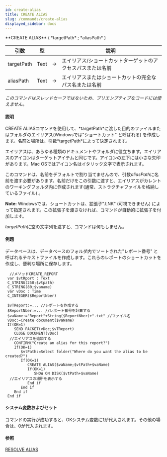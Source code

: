 ```yaml
---
id: create-alias
title: CREATE ALIAS
slug: /commands/create-alias
displayed_sidebar: docs
---
```


<!--REF #_command_.CREATE ALIAS.Syntax-->**CREATE ALIAS** ( *targetPath* ; *aliasPath* )<!-- END REF-->
<!--REF #_command_.CREATE ALIAS.Params-->
| 引数 | 型 |  | 説明 |
| --- | --- | --- | --- |
| targetPath | Text | &#8594;  | エイリアス/ショートカットターゲットのアクセスパスまたは名前 |
| aliasPath | Text | &#8594;  | エイリアスまたはショートカットの完全なパス名または名前 |

<!-- END REF-->

*このコマンドはスレッドセーフではないため、プリエンプティブなコードには使えません。*


#### 説明 

<!--REF #_command_.CREATE ALIAS.Summary-->CREATE ALIASコマンドを使用して、*targetPath*に渡した目的のファイルまたはフォルダのエイリアス(Windowsでは"ショートカット" と呼ばれる) を作成します。<!-- END REF-->名前と場所は、引数*targetPath*によって決定されます。

エイリアスは、あらゆる種類のドキュメントやフォルダに役立ちます。エイリアスのアイコンはターゲットアイテムと同じです。アイコンの左下には小さな矢印があります。Mac OSではアイコン名はイタリック文字で表示されます。

このコマンドは、名前をデフォルトで割り当てませんので、引数*aliasPath*に名前を渡す必要があります。名前だけをこの引数に渡すと、エイリアスがカレントのワーキングフォルダ内に作成されます(通常、ストラクチャファイルを格納しているファイル) 。

**Note:** Windowsでは、ショートカットは、拡張子".LNK" (可視できません) によって指定されます。この拡張子を渡さなければ、コマンドが自動的に拡張子を付加します。

*targetPath*に空の文字列を渡すと、コマンドは何もしません。

#### 例題 

データベースは、データベースのフォルダ内でソートされた"レポート番号" と呼ばれるテキストファイルを作成します。これらのレポートのショートカットを作成し、便利な場所に保存します。

```4d
  //メソッドCREATE_REPORT
 var $vtRport : Text
 C_STRING(250;$vtpath)
 C_STRING(80;$vaname)
 var vDoc : Time
 C_INTEGER($ReportNber)
 
 $vTReport:=... //レポートを作成する
 $ReportNber:=... //レポート番号を計算する
 $vaName:="Report"+String($ReportNber)+".txt" //ファイル名
 vDoc:=Create document($vaName)
 If(OK=1)
    SEND PACKET(vDoc;$vTReport)
    CLOSE DOCUMENT(vDoc)
  //エイリアスを追加する
    CONFIRM("Create an alias for this report?")
    If(OK=1)
       $vtPath:=Select folder("Where do you want the alias to be created?")
       If(OK=1)
          CREATE ALIAS($vaName;$vtPath+$vaName)
          If(OK=1)
             SHOW ON DISK($vtPath+$vaName)
  //エイリアスの場所を表示する
          End if
       End if
    End if
 End if
```

#### システム変数およびセット 

コマンドの実行が成功すると、OKシステム変数に1が代入されます。その他の場合は、0が代入されます。

#### 参照 

[RESOLVE ALIAS](resolve-alias.md)  
